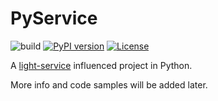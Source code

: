 # PyService

![build](https://github.com/adomokos/pyservice/workflows/Python%20Build/badge.svg)
[![PyPI version](https://badge.fury.io/py/pyservice.svg)](https://badge.fury.io/py/pyservice)
[![License](https://img.shields.io/badge/license-MIT-green.svg)](http://opensource.org/licenses/MIT)

A [light-service](https://github.com/adomokos/light-service) influenced project in Python.

More info and code samples will be added later.

